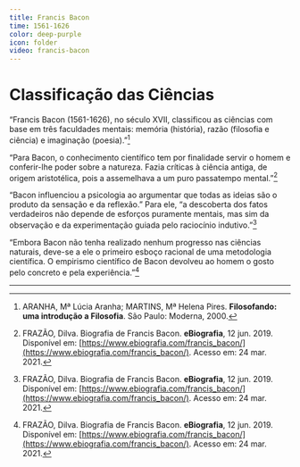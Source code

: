 ```yaml
---
title: Francis Bacon
time: 1561-1626
color: deep-purple
icon: folder
video: francis-bacon
---
```


# Classificação das Ciências

“Francis Bacon (1561-1626), no século XVII, classificou as ciências com base em três faculdades mentais: memória (história), razão (filosofia e ciência) e imaginação (poesia).”[^aranha]

“Para Bacon, o conhecimento científico tem por finalidade servir o homem e conferir-lhe poder sobre a natureza. Fazia críticas à ciência antiga, de origem aristotélica, pois a assemelhava a um puro passatempo mental.”[^frazao]

“Bacon influenciou a psicologia ao argumentar que todas as ideias são o produto da sensação e da reflexão.” Para ele, “a descoberta dos fatos verdadeiros não depende de esforços puramente mentais, mas sim da observação e da experimentação guiada pelo raciocínio indutivo.”[^frazao]

“Embora Bacon não tenha realizado nenhum progresso nas ciências naturais, deve-se a ele o primeiro esboço racional de uma metodologia científica. O empirismo científico de Bacon devolveu ao homem o gosto pelo concreto e pela experiência.”[^frazao]

---

[^aranha]: ARANHA, Mª Lúcia Aranha; MARTINS, Mª Helena Pires. **Filosofando: uma introdução a Filosofia**. São Paulo: Moderna, 2000.

[^frazao]: FRAZÃO, Dilva. Biografia de Francis Bacon. **eBiografia**, 12 jun. 2019. Disponível em: [https://www.ebiografia.com/francis_bacon/](https://www.ebiografia.com/francis_bacon/).  Acesso em: 24 mar. 2021.